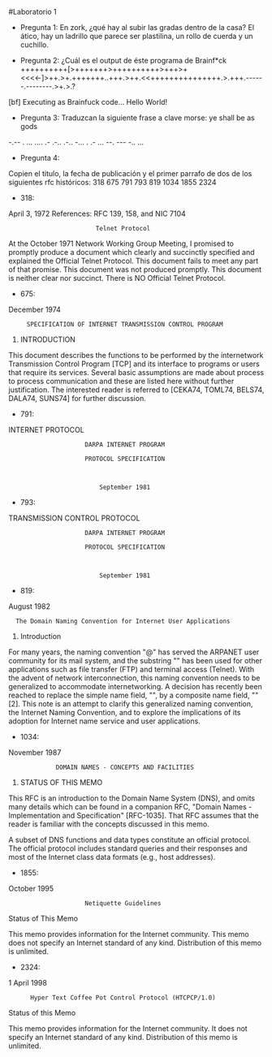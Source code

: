 #Laboratorio 1

- Pregunta 1:
En zork, ¿qué hay al subir las gradas dentro de la casa?
El ático, hay un ladrillo que parece ser plastilina, un rollo de cuerda y un cuchillo.

- Pregunta 2:
¿Cuál es el output de éste programa de Brainf*ck ++++++++++[>+++++++>++++++++++>+++>+<<<<-]>++.>+.+++++++..+++.>++.<<+++++++++++++++.>.+++.------.--------.>+.>.?

[bf] Executing as Brainfuck code...
Hello World!

- Pregunta 3:
Traduzcan la siguiente frase a clave morse:
ye shall be as gods

-.-- .  ... .... .- .-.. .-..  -... .  .- ...  --. --- -.. ...


- Pregunta 4:

 Copien el titulo, la fecha de publicación y el primer parrafo de dos de los siguientes rfc históricos:
318
675
791
793
819
1034
1855
2324

* 318: 

April 3, 1972
References: RFC 139, 158, and NIC 7104


                            Telnet Protocol


   At the October 1971 Network Working Group Meeting, I promised to
   promptly produce a document which clearly and succinctly specified
   and explained the Official Telnet Protocol.  This document fails to
   meet any part of that promise.  This document was not produced
   promptly.  This document is neither clear nor succinct.  There is NO
   Official Telnet Protocol. 


* 675:

 December 1974


         SPECIFICATION OF INTERNET TRANSMISSION CONTROL PROGRAM

1.  INTRODUCTION

   This document describes the functions to be performed by the
   internetwork Transmission Control Program [TCP] and its interface to
   programs or users that require its services. Several basic
   assumptions are made about process to process communication and these
   are listed here without further justification. The interested reader
   is referred to [CEKA74, TOML74, BELS74, DALA74, SUNS74] for further
   discussion.

* 791:

 INTERNET PROTOCOL


                         DARPA INTERNET PROGRAM

                         PROTOCOL SPECIFICATION



                             September 1981


* 793:

TRANSMISSION CONTROL PROTOCOL


                         DARPA INTERNET PROGRAM

                         PROTOCOL SPECIFICATION



                             September 1981

* 819:

 August 1982



      The Domain Naming Convention for Internet User Applications

1.  Introduction

   For many years, the naming convention "<user>@<host>" has served the
   ARPANET user community for its mail system, and the substring
   "<host>" has been used for other applications such as file transfer
   (FTP) and terminal access (Telnet).  With the advent of network
   interconnection, this naming convention needs to be generalized to
   accommodate internetworking.  A decision has recently been reached to
   replace the simple name field, "<host>", by a composite name field,
   "<domain>" [2].  This note is an attempt to clarify this generalized
   naming convention, the Internet Naming Convention, and to explore the
   implications of its adoption for Internet name service and user
   applications.


* 1034:


November 1987


                 DOMAIN NAMES - CONCEPTS AND FACILITIES



1. STATUS OF THIS MEMO

This RFC is an introduction to the Domain Name System (DNS), and omits
many details which can be found in a companion RFC, "Domain Names -
Implementation and Specification" [RFC-1035].  That RFC assumes that the
reader is familiar with the concepts discussed in this memo.

A subset of DNS functions and data types constitute an official
protocol.  The official protocol includes standard queries and their
responses and most of the Internet class data formats (e.g., host
addresses).


* 1855:


October 1995


                         Netiquette Guidelines

Status of This Memo

   This memo provides information for the Internet community.  This memo
   does not specify an Internet standard of any kind.  Distribution of
   this memo is unlimited.


* 2324:


1 April 1998


          Hyper Text Coffee Pot Control Protocol (HTCPCP/1.0)

Status of this Memo

   This memo provides information for the Internet community.  It does
   not specify an Internet standard of any kind.  Distribution of this
   memo is unlimited.

